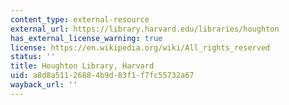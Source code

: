 ```yaml
---
content_type: external-resource
external_url: https://library.harvard.edu/libraries/houghton
has_external_license_warning: true
license: https://en.wikipedia.org/wiki/All_rights_reserved
status: ''
title: Houghton Library, Harvard
uid: a8d8a511-2688-4b9d-83f1-f7fc55732a67
wayback_url: ''
---
```

